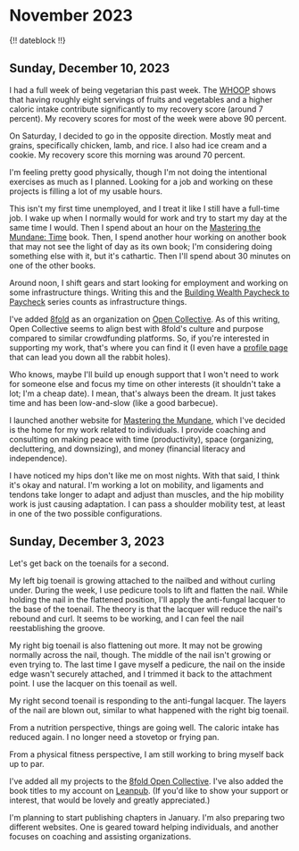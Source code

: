# November 2023

{!! dateblock !!}

## Sunday, December 10, 2023

I had a full week of being vegetarian this past week. The [WHOOP](/examinations/whoop-health-monitor/) shows that having roughly eight servings of fruits and vegetables and a higher caloric intake contribute significantly to my recovery score (around 7 percent). My recovery scores for most of the week were above 90 percent.

On Saturday, I decided to go in the opposite direction. Mostly meat and grains, specifically chicken, lamb, and rice. I also had ice cream and a cookie. My recovery score this morning was around 70 percent.

I'm feeling pretty good physically, though I'm not doing the intentional exercises as much as I planned. Looking for a job and working on these projects is filling a lot of my usable hours. 

This isn't my first time unemployed, and I treat it like I still have a full-time job. I wake up when I normally would for work and try to start my day at the same time I would. Then I spend about an hour on the [Mastering the Mundane: Time](https://leanpub.com/master-the-mundane) book. Then, I spend another hour working on another book that may not see the light of day as its own book; I'm considering doing something else with it, but it's cathartic. Then I'll spend about 30 minutes on one of the other books.

Around noon, I shift gears and start looking for employment and working on some infrastructure things. Writing this and the [Building Wealth Paycheck to Paycheck](/experiences/finances/paycheck-to-paycheck/) series counts as infrastructure things. 

I've added [8fold](https://opencollective.com/8fold) as an organization on [Open Collective](https://opencollective.com/home). As of this writing, Open Collective seems to align best with 8fold's culture and purpose compared to similar crowdfunding platforms. So, if you're interested in supporting my work, that's where you can find it (I even have a [profile page](https://opencollective.com/itsjoshbruce) that can lead you down all the rabbit holes).

Who knows, maybe I'll build up enough support that I won't need to work for someone else and focus my time on other interests (it shouldn't take a lot; I'm a cheap date). I mean, that's always been the dream. It just takes time and has been low-and-slow (like a good barbecue).

I launched another website for [Mastering the Mundane](https://mastering-the-mundane.com), which I've decided is the home for my work related to individuals. I provide coaching and consulting on making peace with time (productivity), space (organizing, decluttering, and downsizing), and money (financial literacy and independence).

I have noticed my hips don't like me on most nights. With that said, I think it's okay and natural. I'm working a lot on mobility, and ligaments and tendons take longer to adapt and adjust than muscles, and the hip mobility work is just causing adaptation. I can pass a shoulder mobility test, at least in one of the two possible configurations.

## Sunday, December 3, 2023

Let's get back on the toenails for a second.

My left big toenail is growing attached to the nailbed and without curling under. During the week, I use pedicure tools to lift and flatten the nail. While holding the nail in the flattened position, I'll apply the anti-fungal lacquer to the base of the toenail. The theory is that the lacquer will reduce the nail's rebound and curl. It seems to be working, and I can feel the nail reestablishing the groove.

My right big toenail is also flattening out more. It may not be growing normally across the nail, though. The middle of the nail isn't growing or even trying to. The last time I gave myself a pedicure, the nail on the inside edge wasn't securely attached, and I trimmed it back to the attachment point. I use the lacquer on this toenail as well.

My right second toenail is responding to the anti-fungal lacquer. The layers of the nail are blown out, similar to what happened with the right big toenail.

From a nutrition perspective, things are going well. The caloric intake has reduced again. I no longer need a stovetop or frying pan.

From a physical fitness perspective, I am still working to bring myself back up to par.

I've added all my projects to the [8fold Open Collective](https://opencollective.com/8fold). I've also added the book titles to my account on [Leanpub](https://leanpub.com/u/itsjoshbruce). (If you'd like to show your support or interest, that would be lovely and greatly appreciated.)

I'm planning to start publishing chapters in January. I'm also preparing two different websites. One is geared toward helping individuals, and another focuses on coaching and assisting organizations.
